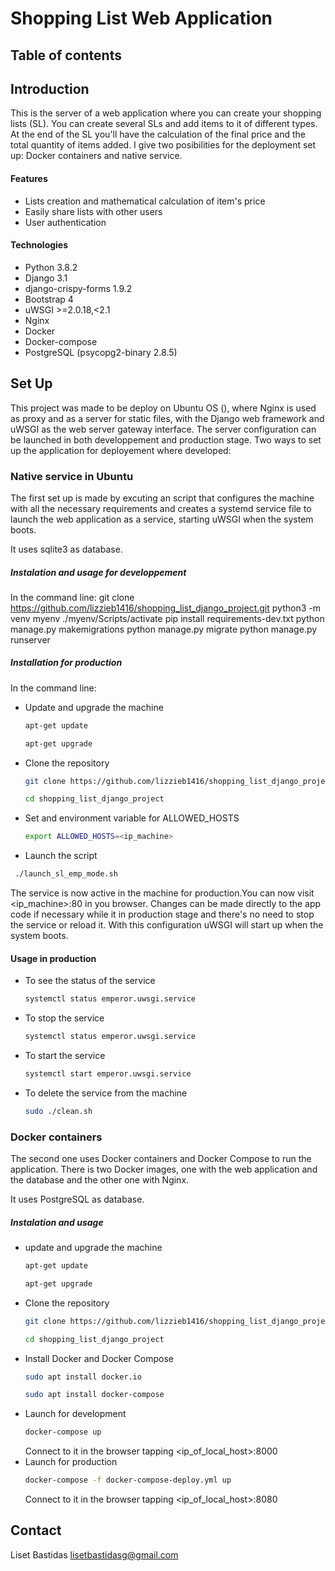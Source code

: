 # Shopping List Web Application 

## Table of contents 

## Introduction 
This is the server of a web application where you can create your shopping lists (SL). You can create several SLs and add items to it of different types. At the end of the SL you'll have the calculation of the final price and the total quantity of items added. I give two posibilities for the deployment set up: Docker containers and native service.

#### Features 
- Lists creation and mathematical calculation of item's price
- Easily share lists with other users
- User authentication 

#### Technologies 
- Python 3.8.2
- Django 3.1
- django-crispy-forms 1.9.2
- Bootstrap 4
- uWSGI >=2.0.18,<2.1
- Nginx
- Docker
- Docker-compose 
- PostgreSQL (psycopg2-binary 2.8.5)

## Set Up 
This project was made to be deploy on Ubuntu OS (), where Nginx is used as proxy and as a server for static files, with the Django web framework and uWSGI as the web server gateway interface. 
The server configuration can be launched in both developpement and production stage. Two ways to set up the application for deployement where developed: 

### Native service in Ubuntu 
The first set up is made by excuting an script that configures the machine with all the necessary requirements and creates a systemd service file to launch the web application as a service, starting uWSGI when the system boots.

It uses sqlite3 as database. 

##### Instalation and usage for developpement
In the command line: 
git clone https://github.com/lizzieb1416/shopping_list_django_project.git
python3 -m venv myenv
./myenv/Scripts/activate
pip install requirements-dev.txt
python manage.py makemigrations
python manage.py migrate
python manage.py runserver

##### Installation for production 
In the command line:
- Update and upgrade the machine
  ```sh
  apt-get update
  ```
  ```sh
  apt-get upgrade
  ```
- Clone the repository
  ```sh
  git clone https://github.com/lizzieb1416/shopping_list_django_project.git
  ```
  ```sh
  cd shopping_list_django_project
  ```
- Set and environment variable for ALLOWED_HOSTS
  ```sh
  export ALLOWED_HOSTS=<ip_machine>
  ```
- Launch the script
 ```sh
  ./launch_sl_emp_mode.sh
  ```
The service is now active in the machine for production.You can now visit <ip_machine>:80 in you browser. Changes can be made directly to the app code if necessary while it in production stage and there's no need to stop the service or reload it. With 	this configuration uWSGI will start up when the system boots.

#### Usage in production 
- To see the status of the service
  ```sh
  systemctl status emperor.uwsgi.service
  ```
- To stop the service
  ```sh
  systemctl status emperor.uwsgi.service
  ```
- To start the service
  ```sh
  systemctl start emperor.uwsgi.service
  ```
- To delete the service from the machine
  ```sh
  sudo ./clean.sh 
  ```

### Docker containers
The second one uses Docker containers and Docker Compose to run the application. There is two Docker images, one with the web application and the database and the other one with Nginx.

It uses PostgreSQL as database. 

##### Instalation and usage
- update and upgrade the machine
  ```sh
  apt-get update
  ```
  ```sh
  apt-get upgrade
  ```
- Clone the repository
  ```sh
  git clone https://github.com/lizzieb1416/shopping_list_django_project.git
  ```
  ```sh
  cd shopping_list_django_project
  ```
- Install Docker and Docker Compose
  ```sh
  sudo apt install docker.io
  ```
  ```sh
  sudo apt install docker-compose
  ```
- Launch for development
  ```sh
  docker-compose up
  ```
  Connect to it in the browser tapping <ip_of_local_host>:8000
- Launch for production 
  ```sh 
  docker-compose -f docker-compose-deploy.yml up
  ```
  Connect to it in the browser tapping <ip_of_local_host>:8080
 


## Contact 
Liset Bastidas lisetbastidasg@gmail.com
